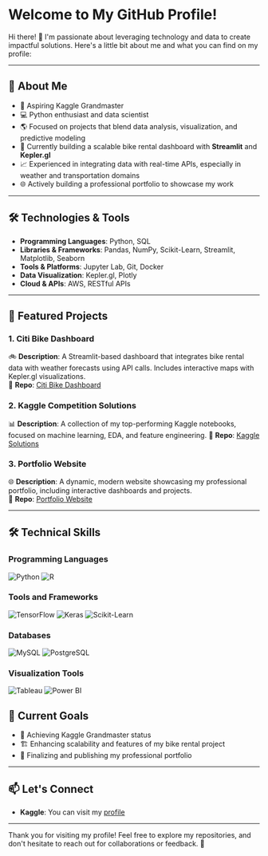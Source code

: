 # Welcome to My GitHub Profile!

Hi there! 👋 I'm passionate about leveraging technology and data to create impactful solutions. Here's a little bit about me and what you can find on my profile:

---

## 🚀 About Me

- 🌟 Aspiring Kaggle Grandmaster
- 💻 Python enthusiast and data scientist
- 🌎 Focused on projects that blend data analysis, visualization, and predictive modeling
- 🔧 Currently building a scalable bike rental dashboard with **Streamlit** and **Kepler.gl**
- 📈 Experienced in integrating data with real-time APIs, especially in weather and transportation domains
- 🌐 Actively building a professional portfolio to showcase my work

---

## 🛠️ Technologies & Tools

- **Programming Languages**: Python, SQL
- **Libraries & Frameworks**: Pandas, NumPy, Scikit-Learn, Streamlit, Matplotlib, Seaborn
- **Tools & Platforms**: Jupyter Lab, Git, Docker
- **Data Visualization**: Kepler.gl, Plotly
- **Cloud & APIs**: AWS, RESTful APIs

---

## 🌟 Featured Projects

### 1. **Citi Bike Dashboard**  
🚲 **Description**: A Streamlit-based dashboard that integrates bike rental data with weather forecasts using API calls. Includes interactive maps with Kepler.gl visualizations.  
🔗 **Repo**: [Citi Bike Dashboard](#)

### 2. **Kaggle Competition Solutions**  
📊 **Description**: A collection of my top-performing Kaggle notebooks, focused on machine learning, EDA, and feature engineering.
🔗 **Repo**: [Kaggle Solutions](#)

### 3. **Portfolio Website**  
🌐 **Description**: A dynamic, modern website showcasing my professional portfolio, including interactive dashboards and projects.  
🔗 **Repo**: [Portfolio Website](https://www.ashwani-sherawat.com/)

---


## 🛠 Technical Skills

### Programming Languages
![Python](https://img.shields.io/badge/Python-3776AB?style=for-the-badge&logo=python&logoColor=white)
![R](https://img.shields.io/badge/R-276DC3?style=for-the-badge&logo=r&logoColor=white)

### Tools and Frameworks
![TensorFlow](https://img.shields.io/badge/TensorFlow-FF6F00?style=for-the-badge&logo=tensorflow&logoColor=white)
![Keras](https://img.shields.io/badge/Keras-D00000?style=for-the-badge&logo=keras&logoColor=white)
![Scikit-Learn](https://img.shields.io/badge/Scikit--Learn-F7931E?style=for-the-badge&logo=scikit-learn&logoColor=white)

### Databases
![MySQL](https://img.shields.io/badge/MySQL-4479A1?style=for-the-badge&logo=mysql&logoColor=white)
![PostgreSQL](https://img.shields.io/badge/PostgreSQL-336791?style=for-the-badge&logo=postgresql&logoColor=white)

### Visualization Tools
![Tableau](https://img.shields.io/badge/Tableau-E97627?style=for-the-badge&logo=tableau&logoColor=white)
![Power BI](https://img.shields.io/badge/Power%20BI-F2C811?style=for-the-badge&logo=power-bi&logoColor=black)


## 📅 Current Goals

- 🎯 Achieving Kaggle Grandmaster status
- 🏗️ Enhancing scalability and features of my bike rental project
- 💼 Finalizing and publishing my professional portfolio

---

## 📫 Let's Connect

- **Kaggle**: You can visit my [profile](https://www.kaggle.com/ashwanisherawat)

---

Thank you for visiting my profile! Feel free to explore my repositories, and don't hesitate to reach out for collaborations or feedback. 🚀

